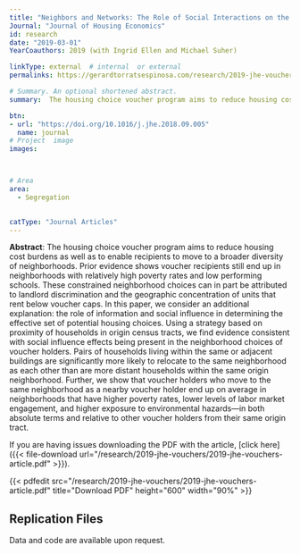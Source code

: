 ```yaml
---
title: "Neighbors and Networks: The Role of Social Interactions on the Residential Choices of Housing Choice Voucher Holders"
Journal: "Journal of Housing Economics"
id: research
date: "2019-03-01"
YearCoauthors: 2019 (with Ingrid Ellen and Michael Suher)

linkType: external  # internal  or external
permalinks: https://gerardtorratsespinosa.com/research/2019-jhe-vouchers/

# Summary. An optional shortened abstract.
summary:  The housing choice voucher program aims to reduce housing cost burdens as well as to enable recipients to move to a broader diversity of neighborhoods. Prior evidence shows voucher recipients still end up in neighborhoods with relatively high poverty rates and low performing schools. These constrained neighborhood choices can in part be attributed to landlord discrimination and the geographic concentration of units that rent below voucher caps. In this paper, we consider the role of information and social influence in determining the effective set of potential housing choices as an additional explanation. Using a strategy based on proximity of households in origin census tracts, we find evidence consistent with social influence effects being present in the neighborhood choices of voucher holders. Pairs of households living within the same or adjacent buildings are significantly more likely to relocate to the same neighborhood as each other than are more distant households within the same origin neighborhood. Further, we show that voucher holders who move to the same neighborhood as a nearby voucher holder end up on average in neighborhoods that have higher poverty rates, lower levels of labor market engagement, and higher exposure to environmental hazards—in both absolute terms and relative to other voucher holders from their same origin tract.

btn:
- url: "https://doi.org/10.1016/j.jhe.2018.09.005"
  name: journal
# Project  image 
images:



# Area
area: 
  - Segregation

  
catType: "Journal Articles"
---
```

**Abstract**: The housing choice voucher program aims to reduce housing cost burdens as well as to enable recipients to move to a broader diversity of neighborhoods. Prior evidence shows voucher recipients still end up in neighborhoods with relatively high poverty rates and low performing schools. These constrained neighborhood choices can in part be attributed to landlord discrimination and the geographic concentration of units that rent below voucher caps. In this paper, we consider an additional explanation: the role of information and social influence in determining the effective set of potential housing choices. Using a strategy based on proximity of households in origin census tracts, we find evidence consistent with social influence effects being present in the neighborhood choices of voucher holders. Pairs of households living within the same or adjacent buildings are significantly more likely to relocate to the same neighborhood as each other than are more distant households within the same origin neighborhood. Further, we show that voucher holders who move to the same neighborhood as a nearby voucher holder end up on average in neighborhoods that have higher poverty rates, lower levels of labor market engagement, and higher exposure to environmental hazards—in both absolute terms and relative to other voucher holders from their same origin tract.

If you are having issues downloading the PDF with the article, [click here]({{< file-download url="/research/2019-jhe-vouchers/2019-jhe-vouchers-article.pdf" >}}).

{{< pdfedit src="/research/2019-jhe-vouchers/2019-jhe-vouchers-article.pdf" title="Download PDF" height="600" width="90%" >}}

## Replication Files

Data and code are available upon request.


